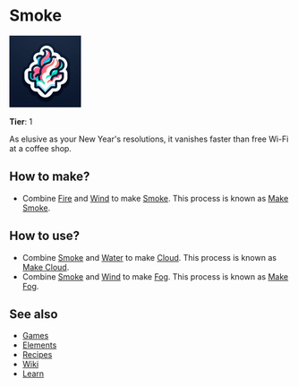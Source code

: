 # Smoke

![](../images/item.smoke.png)

**Tier**: 1

As elusive as your New Year's resolutions, it vanishes faster than free Wi-Fi at a coffee shop.

## How to make?

* Combine [Fire](/wiki/elements/fire) and [Wind](/wiki/elements/wind) to make [Smoke](/wiki/elements/smoke). This process is known as [Make Smoke](/wiki/recipes/make-smoke).

## How to use?

* Combine [Smoke](/wiki/elements/smoke) and [Water](/wiki/elements/water) to make [Cloud](/wiki/elements/cloud). This process is known as [Make Cloud](/wiki/recipes/make-cloud).
* Combine [Smoke](/wiki/elements/smoke) and [Wind](/wiki/elements/wind) to make [Fog](/wiki/elements/fog). This process is known as [Make Fog](/wiki/recipes/make-fog).

## See also

* [Games](/wiki/games)
* [Elements](/wiki/elements)
* [Recipes](/wiki/recipes)
* [Wiki](/wiki/index)
* [Learn](/learn/index)